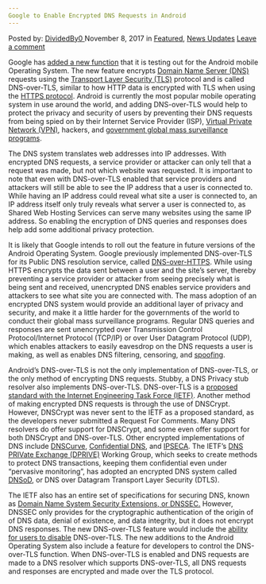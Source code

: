 ```yaml
---
Google to Enable Encrypted DNS Requests in Android
---
```

<article class="post-listing post-23436 post type-post status-publish format-standard has-post-thumbnail hentry  tag-android tag-dns tag-enable tag-encrypted tag-google tag-requests">
    <div class="post-inner">
        <span>Posted by: <a href="https://www.deepdotweb.com/author/dividedby0/" title="">DividedBy0 </a></span>
    <span>November 8, 2017</span>
    <span>in <a href="https://www.deepdotweb.com/category/deepdot-news/" rel="category tag">Featured</a>, <a href="https://www.deepdotweb.com/category/news-updates/" rel="category tag">News Updates</a></span>
    <span><a href="https://www.deepdotweb.com/2017/11/08/google-enable-encrypted-dns-requests-android/#respond">Leave a comment</a></span>
    </p>
    <div class="clear"></div>
    <div class="entry">
    <p>Google has <a href="https://www.bleepingcomputer.com/news/google/google-testing-android-feature-to-hide-dns-requests/">added a new function</a> that it is testing out for the Android mobile Operating System. The new feature encrypts <a href="https://www.deepdotweb.com/tag/dns/">Domain Name Server (DNS)</a> requests using the <a href="https://www.deepdotweb.com/tag/tls/">Transport Layer Security (TLS)</a> protocol and is called DNS-over-TLS, similar to how HTTP data is encrypted with TLS when using the <a href="https://www.deepdotweb.com/2015/06/07/psa-implemented-https-tls-hsts/">HTTPS protocol</a>. Android is currently the most popular mobile operating system in use around the world, and adding DNS-over-TLS would help to protect the privacy and security of users by preventing their DNS requests from being spied on by their Internet Service Provider (ISP), <a href="https://www.deepdotweb.com/vpn-comparison-chart/">Virtual Private Network (VPN)</a>, hackers, and <a href="https://www.deepdotweb.com/2017/07/18/nsa-diverting-american-internet-traffic-overseas/">government global mass surveillance programs</a>.</p>
    <p>The DNS system translates web addresses into IP addresses. With encrypted DNS requests, a service provider or attacker can only tell that a request was made, but not which website was requested. It is important to note that even with DNS-over-TLS enabled that service providers and attackers will still be able to see the IP address that a user is connected to. While having an IP address could reveal what site a user is connected to, an IP address itself only truly reveals what server a user is connected to, as Shared Web Hosting Services can serve many websites using the same IP address. So enabling the encryption of DNS queries and responses does help add some additional privacy protection.</p>
    <p>It is likely that Google intends to roll out the feature in future versions of the Android Operating System. Google previously implemented DNS-over-TLS for its Public DNS resolution service, called <a href="https://developers.google.com/speed/public-dns/docs/dns-over-https">DNS-over-HTTPS</a>. While using HTTPS encrypts the data sent between a user and the site’s server, thereby preventing a service provider or attacker from seeing precisely what is being sent and received, unencrypted DNS enables service providers and attackers to see what site you are connected with. The mass adoption of an encrypted DNS system would provide an additional layer of privacy and security, and make it a little harder for the governments of the world to conduct their global mass surveillance programs. Regular DNS queries and responses are sent unencrypted over Transmission Control Protocol/Internet Protocol (TCP/IP) or over User Datagram Protocol (UDP), which enables attackers to easily eavesdrop on the DNS requests a user is making, as well as enables DNS filtering, censoring, and <a href="https://www.deepdotweb.com/2016/10/23/8-million-blockchain-info-left-unaccessible-dns-hijack/">spoofing</a>.</p>
    <p>Android’s DNS-over-TLS is not the only implementation of DNS-over-TLS, or the only method of encrypting DNS requests. Stubby, a DNS Privacy stub resolver also implements DNS-over-TLS. DNS-over-TLS is a <a href="https://tools.ietf.org/html/rfc7858">proposed standard with the Internet Engineering Task Force (IETF)</a>. Another method of making encrypted DNS requests is through the use of DNSCrypt. However, DNSCrypt was never sent to the IETF as a proposed standard, as the developers never submitted a Request For Comments. Many DNS resolvers do offer support for DNSCrypt, and some even offer support for both DNSCrypt and DNS-over-TLS. Other encrypted implementations of DNS include <a href="https://dnscurve.org/">DNSCurve</a>, <a href="https://tools.ietf.org/html/draft-wijngaards-dnsop-confidentialdns-02">Confidential DNS</a>, and <a href="https://tools.ietf.org/html/draft-osterweil-dane-ipsec-02">IPSECA</a>. The IETF’s <a href="https://datatracker.ietf.org/wg/dprive/about/">DNS PRIVate Exchange (DPRIVE)</a> Working Group, which seeks to create methods to protect DNS transactions, keeping them confidential even under “pervasive monitoring”, has adopted an encrypted DNS system called <a href="https://tools.ietf.org/html/draft-ietf-dprive-dnsodtls-06">DNSoD</a>, or DNS over Datagram Transport Layer Security (DTLS).</p>
    <p>The IETF also has an entire set of specifications for securing DNS, known as <a href="https://en.wikipedia.org/wiki/Domain_Name_System_Security_Extensions">Domain Name System Security Extensions, or DNSSEC.</a> However, DNSSEC only provides for the cryptographic authentication of the origin of of DNS data, denial of existence, and data integrity, but it does not encrypt DNS responses. The new DNS-over-TLS feature would include the <a href="https://android-review.googlesource.com/499911">ability for users to disable</a> DNS-over-TLS. The new additions to the Android Operating System also include a feature for developers to control the DNS-over-TLS function. When DNS-over-TLS is enabled and DNS requests are made to a DNS resolver which supports DNS-over-TLS, all DNS requests and responses are encrypted and made over the TLS protocol.</p>
    </div>
    <span style="display:none"><a href="https://www.deepdotweb.com/tag/android/" rel="tag">android</a> <a href="https://www.deepdotweb.com/tag/dns/" rel="tag">dns</a> <a href="https://www.deepdotweb.com/tag/enable/" rel="tag">enable</a> <a href="https://www.deepdotweb.com/tag/encrypted/" rel="tag">encrypted</a> <a href="https://www.deepdotweb.com/tag/google/" rel="tag">google</a> <a href="https://www.deepdotweb.com/tag/requests/" rel="tag">requests</a></span> <span style="display:none" class="updated">2017-11-08</span>
    <div style="display:none" class="vcard author" itemprop="author" itemscope itemtype="http://schema.org/Person"><strong class="fn" itemprop="name"><a href="https://www.deepdotweb.com/author/dividedby0/" title="Posts by DividedBy0" rel="author">DividedBy0</a></strong></div>
    </div>
</article>

